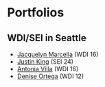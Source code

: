 # Portfolios

## WDI/SEI in Seattle

* [Jacquelyn Marcella](http://www.jacquelynmarcella.com/) \(WDI 16\)
* [Justin King](https://justinrobertking.github.io) \(SEI 24\)
* [Antonia Villa](http://antoniavilla.com/) \(WDI 16\)
* [Denise Ortega](https://dddotcom.github.io/) \(WDI 12\)

